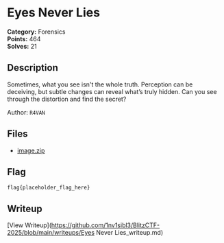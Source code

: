 # Eyes Never Lies

**Category:** Forensics  
**Points:** 464  
**Solves:** 21  

## Description

Sometimes, what you see isn't the whole truth. Perception can be deceiving, but subtle changes can reveal what’s truly hidden. Can you see through the distortion and find the secret?

Author: `R4VAN`

## Files

- [image.zip](https://github.com/1nv1sibl3/BlitzCTF-2025/blob/main/files/75b64961f490190fca2b3c4804edb297/image.zip)

## Flag

```
flag{placeholder_flag_here}
```

## Writeup

[View Writeup](https://github.com/1nv1sibl3/BlitzCTF-2025/blob/main/writeups/Eyes Never Lies_writeup.md)
